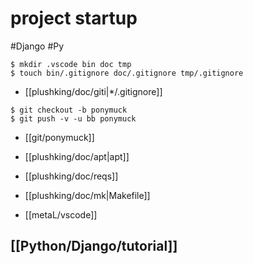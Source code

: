 # project startup
#Django #Py

```shell
$ mkdir .vscode bin doc tmp
$ touch bin/.gitignore doc/.gitignore tmp/.gitignore 
```

- [[plushking/doc/giti|*/.gitignore]]

```shell
$ git checkout -b ponymuck
$ git push -v -u bb ponymuck
```

- [[git/ponymuck]]

- [[plushking/doc/apt|apt]]
- [[plushking/doc/reqs]]

- [[plushking/doc/mk|Makefile]]

- [[metaL/vscode]]

## [[Python/Django/tutorial]]